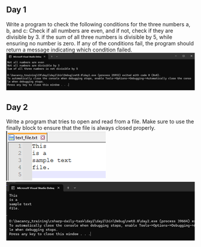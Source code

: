 ## Day 1
Write a program to check the following conditions for the three numbers a, b, and c:
Check if all numbers are even, and if not, check if they are divisible by 3.
if the sum of all three numbers is divisible by 5, while ensuring no number is zero.
If any of the conditions fail, the program should return a message indicating which condition failed.
![day1 ](https://github.com/meghal-bacancy/csharp-daily-task/blob/master/img/day1.png?raw=true)

## Day 2
Write a program that tries to open and read from a file. Make sure to use the finally block to ensure that the file is always closed properly. 
![day2-1](/img/day2_1.png)
![day2-2](/img/day2_2.png)
